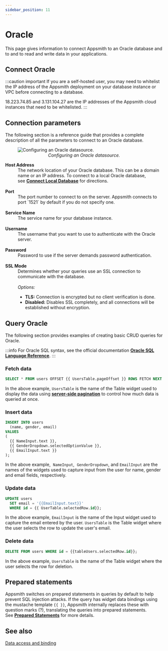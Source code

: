 ```yaml
---
sidebar_position: 11
---
```


# Oracle

This page gives information to connect Appsmith to an Oracle database and to and to read and write data in your applications.

## Connect Oracle

:::caution important
If you are a self-hosted user, you may need to whitelist the IP address of the Appsmith deployment on your database instance or VPC before connecting to a database.

18.223.74.85 and 3.131.104.27 are the IP addresses of the Appsmith cloud instances that need to be whitelisted.
:::

## Connection parameters

The following section is a reference guide that provides a complete description of all the parameters to connect to an Oracle database.

<figure>
  <img src="/img/oracle-datasource-config.png" style={{width: "100%", height: "auto"}} alt="Configuring an Oracle datasource." />
  <figcaption align="center"><i>Configuring an Oracle datasource.</i></figcaption>
</figure>

<dl>
  <dt><b>Host Address</b></dt>
  <dd>The network location of your Oracle database. This can be a domain name or an IP address. To connect to a local Oracle database, see <a href="/advanced-concepts/more/how-to-work-with-local-apis-on-appsmith"><b>Connect Local Database</b></a> for directions. </dd><br />

  <dt><b>Port</b></dt>
  <dd>The port number to connect to on the server. Appsmith connects to port `1521` by default if you do not specify one.</dd><br />

  <dt><b>Service Name</b></dt>
  <dd>The service name for your database instance. </dd><br />

  <dt><b>Username</b></dt>
  <dd>The username that you want to use to authenticate with the Oracle server.</dd><br />

  <dt><b>Password</b></dt>
  <dd>Password to use if the server demands password authentication.</dd><br />

  <dt><b>SSL Mode</b></dt>
  <dd>Determines whether your queries use an SSL connection to communicate with the database.</dd><br />
  <dd><i>Options:</i>
    <ul>
      <li><b>TLS:</b> Connection is encrypted but no client verification is done.</li>
      <li><b>Disabled:</b> Disables SSL completely, and all connections will be established without encryption.</li>
    </ul>
  </dd>
</dl>

## Query Oracle

The following section provides examples of creating basic CRUD queries for Oracle.

:::info
For Oracle SQL syntax, see the official documentation [**Oracle SQL Language Reference**](https://docs.oracle.com/en/database/oracle/oracle-database/21/sqlrf/Basic-Elements-of-Oracle-SQL.html#GUID-41D065C3-3449-4DAE-B2D8-4DF256FFC88A).
:::

### Fetch data

```sql
SELECT * FROM users OFFSET {{ UsersTable.pageOffset }} ROWS FETCH NEXT {{ UsersTable.pageSize }} ROWS ONLY ;
```

In the above example, `UsersTable` is the name of the Table widget used to display the data using [**server-side pagination**](/reference/widgets/table#server-side-pagination) to control how much data is queried at once.

### Insert data

```sql
INSERT INTO users
  (name, gender, email)
VALUES
(
  {{ NameInput.text }},
  {{ GenderDropdown.selectedOptionValue }},
  {{ EmailInput.text }}
);
```

In the above example,  `NameInput`,  `GenderDropdown`,  and `EmailInput` are the names of the widgets used to capture input from the user for name, gender and email fields, respectively.

### Update data

```sql
UPDATE users
  SET email = '{{EmailInput.text}}'
  WHERE id = {{ UserTable.selectedRow.id}};
```

In the above example, `EmailInput` is the name of the Input widget used to capture the email entered by the user. `UsersTable` is the Table widget where the user selects the row to update the user's email.

### Delete data

```sql
DELETE FROM users WHERE id = {{tableUsers.selectedRow.id}};
```

In the above example, `UsersTable` is the name of the Table widget where the user selects the row for deletion.

## Prepared statements

Appsmith switches on prepared statements in queries by default to help prevent SQL injection attacks. If the query has widget data bindings using the mustache template `{{ }}`, Appsmith internally replaces these with question marks (?), translating the queries into prepared statements. See [**Prepared Statements**](/learning-and-resources/how-to-guides/how-to-use-prepared-statements) for more details.

## See also

[Data access and binding](/core-concepts/data-access-and-binding)
